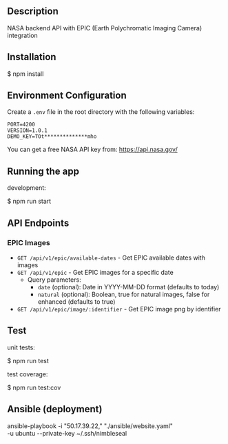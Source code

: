 ## Description

  NASA backend API with EPIC (Earth Polychromatic Imaging Camera) integration

## Installation

  $ npm install

## Environment Configuration

Create a `.env` file in the root directory with the following variables:

```env
PORT=4200
VERSION=1.0.1
DEMO_KEY=TOt**************mho
```

You can get a free NASA API key from: https://api.nasa.gov/

## Running the app

development:

  $ npm run start

## API Endpoints

### EPIC Images
- `GET /api/v1/epic/available-dates` - Get EPIC available dates with images
- `GET /api/v1/epic` - Get EPIC images for a specific date
  - Query parameters:
    - `date` (optional): Date in YYYY-MM-DD format (defaults to today)
    - `natural` (optional): Boolean, true for natural images, false for enhanced (defaults to true)
- `GET /api/v1/epic/image/:identifier` - Get EPIC image png by identifier

## Test

unit tests:
  
  $ npm run test

test coverage:

  $ npm run test:cov

## Ansible (deployment)

  ansible-playbook -i "50.17.39.22," "./ansible/website.yaml" \
          -u ubuntu --private-key ~/.ssh/nimbleseal
